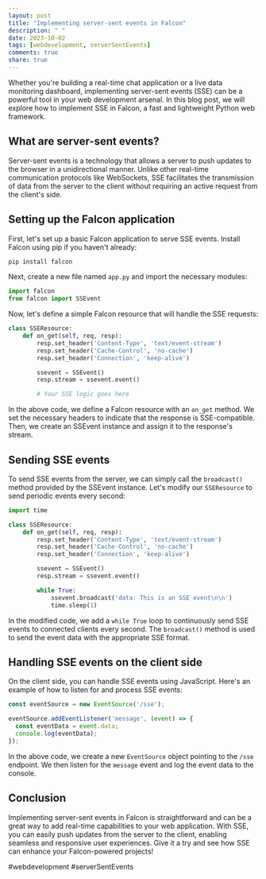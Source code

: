 ```yaml
---
layout: post
title: "Implementing server-sent events in Falcon"
description: " "
date: 2023-10-02
tags: [webdevelopment, serverSentEvents]
comments: true
share: true
---
```


Whether you're building a real-time chat application or a live data monitoring dashboard, implementing server-sent events (SSE) can be a powerful tool in your web development arsenal. In this blog post, we will explore how to implement SSE in Falcon, a fast and lightweight Python web framework.

## What are server-sent events?

Server-sent events is a technology that allows a server to push updates to the browser in a unidirectional manner. Unlike other real-time communication protocols like WebSockets, SSE facilitates the transmission of data from the server to the client without requiring an active request from the client's side.

## Setting up the Falcon application

First, let's set up a basic Falcon application to serve SSE events. Install Falcon using pip if you haven't already:

```python
pip install falcon
```

Next, create a new file named `app.py` and import the necessary modules:

```python
import falcon
from falcon import SSEvent
```

Now, let's define a simple Falcon resource that will handle the SSE requests:

```python
class SSEResource:
    def on_get(self, req, resp):
        resp.set_header('Content-Type', 'text/event-stream')
        resp.set_header('Cache-Control', 'no-cache')
        resp.set_header('Connection', 'keep-alive')

        ssevent = SSEvent()
        resp.stream = ssevent.event()

        # Your SSE logic goes here
```

In the above code, we define a Falcon resource with an `on_get` method. We set the necessary headers to indicate that the response is SSE-compatible. Then, we create an SSEvent instance and assign it to the response's stream.

## Sending SSE events

To send SSE events from the server, we can simply call the `broadcast()` method provided by the SSEvent instance. Let's modify our `SSEResource` to send periodic events every second:

```python
import time

class SSEResource:
    def on_get(self, req, resp):
        resp.set_header('Content-Type', 'text/event-stream')
        resp.set_header('Cache-Control', 'no-cache')
        resp.set_header('Connection', 'keep-alive')

        ssevent = SSEvent()
        resp.stream = ssevent.event()

        while True:
            ssevent.broadcast('data: This is an SSE event\n\n')
            time.sleep(1)
```

In the modified code, we add a `while True` loop to continuously send SSE events to connected clients every second. The `broadcast()` method is used to send the event data with the appropriate SSE format.

## Handling SSE events on the client side

On the client side, you can handle SSE events using JavaScript. Here's an example of how to listen for and process SSE events:

```javascript
const eventSource = new EventSource('/sse');

eventSource.addEventListener('message', (event) => {
  const eventData = event.data;
  console.log(eventData);
});
```

In the above code, we create a new `EventSource` object pointing to the `/sse` endpoint. We then listen for the `message` event and log the event data to the console.

## Conclusion

Implementing server-sent events in Falcon is straightforward and can be a great way to add real-time capabilities to your web application. With SSE, you can easily push updates from the server to the client, enabling seamless and responsive user experiences. Give it a try and see how SSE can enhance your Falcon-powered projects!

#webdevelopment #serverSentEvents